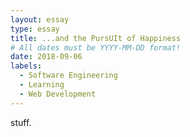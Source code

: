 ```yaml
---
layout: essay
type: essay
title: ...and the PursUIt of Happiness
# All dates must be YYYY-MM-DD format!
date: 2018-09-06
labels:
  - Software Engineering
  - Learning
  - Web Development
---
```

stuff.
